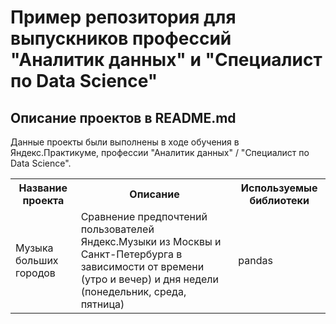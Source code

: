 # Пример репозитория для выпускников профессий "Аналитик данных" и "Специалист по Data Science"

## Описание проектов в README.md
Данные проекты были выполнены в ходе обучения в Яндекс.Практикуме, профессии "Аналитик данных" / "Специалист по Data Science".

<table>
  <tr>
        <th>Название проекта</th>
        <th>Описание</th>
        <th>Используемые библиотеки</th>
    </tr>
    <tr>
        <td>Музыка больших городов</td>
        <td>Сравнение предпочтений пользователей Яндекс.Музыки из Москвы и Санкт-Петербурга в зависимости от времени (утро и вечер) и дня недели (понедельник, среда, пятница)</td>
        <td>pandas</td>
    </tr>
</table>

